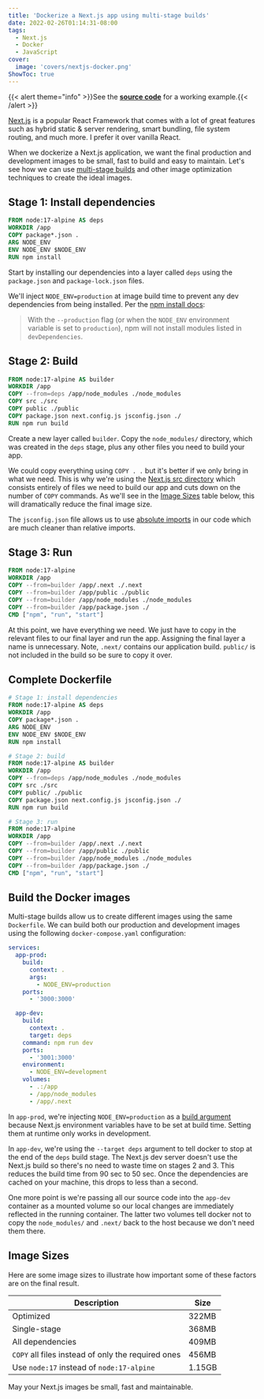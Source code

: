 ```yaml
---
title: 'Dockerize a Next.js app using multi-stage builds'
date: 2022-02-26T01:14:31-08:00
tags:
  - Next.js
  - Docker
  - JavaScript
cover:
  image: 'covers/nextjs-docker.png'
ShowToc: true
---
```


{{< alert theme="info" >}}See the [**source code**](https://github.com/johnnymetz/docker-nextjs) for a working example.{{< /alert >}}

[Next.js](https://nextjs.org/) is a popular React Framework that comes with a lot of great features such as hybrid static & server rendering, smart bundling, file system routing, and much more. I prefer it over vanilla React.

When we dockerize a Next.js application, we want the final production and development images to be small, fast to build and easy to maintain. Let's see how we can use [multi-stage builds](https://docs.docker.com/develop/develop-images/multistage-build/) and other image optimization techniques to create the ideal images.

## Stage 1: Install dependencies

```dockerfile
FROM node:17-alpine AS deps
WORKDIR /app
COPY package*.json .
ARG NODE_ENV
ENV NODE_ENV $NODE_ENV
RUN npm install
```

Start by installing our dependencies into a layer called `deps` using the `package.json` and `package-lock.json` files.

We'll inject `NODE_ENV=production` at image build time to prevent any dev dependencies from being installed. Per the [npm install docs](https://docs.npmjs.com/cli/v8/commands/npm-install):

> With the `--production` flag (or when the `NODE_ENV` environment variable is set to `production`), npm will not install modules listed in `devDependencies`.

## Stage 2: Build

```dockerfile
FROM node:17-alpine AS builder
WORKDIR /app
COPY --from=deps /app/node_modules ./node_modules
COPY src ./src
COPY public ./public
COPY package.json next.config.js jsconfig.json ./
RUN npm run build
```

Create a new layer called `builder`. Copy the `node_modules/` directory, which was created in the `deps` stage, plus any other files you need to build your app.

We could copy everything using `COPY . .` but it's better if we only bring in what we need. This is why we're using the [Next.js src directory](https://nextjs.org/docs/advanced-features/src-directory) which consists entirely of files we need to build our app and cuts down on the number of `COPY` commands. As we'll see in the [Image Sizes](#image-sizes) table below, this will dramatically reduce the final image size.

The `jsconfig.json` file allows us to use [absolute imports](https://nextjs.org/docs/advanced-features/module-path-aliases) in our code which are much cleaner than relative imports.

## Stage 3: Run

```dockerfile
FROM node:17-alpine
WORKDIR /app
COPY --from=builder /app/.next ./.next
COPY --from=builder /app/public ./public
COPY --from=builder /app/node_modules ./node_modules
COPY --from=builder /app/package.json ./
CMD ["npm", "run", "start"]
```

At this point, we have everything we need. We just have to copy in the relevant files to our final layer and run the app. Assigning the final layer a name is unnecessary. Note, `.next/` contains our application build. `public/` is not included in the build so be sure to copy it over.

## Complete Dockerfile

```dockerfile
# Stage 1: install dependencies
FROM node:17-alpine AS deps
WORKDIR /app
COPY package*.json .
ARG NODE_ENV
ENV NODE_ENV $NODE_ENV
RUN npm install

# Stage 2: build
FROM node:17-alpine AS builder
WORKDIR /app
COPY --from=deps /app/node_modules ./node_modules
COPY src ./src
COPY public/ ./public
COPY package.json next.config.js jsconfig.json ./
RUN npm run build

# Stage 3: run
FROM node:17-alpine
WORKDIR /app
COPY --from=builder /app/.next ./.next
COPY --from=builder /app/public ./public
COPY --from=builder /app/node_modules ./node_modules
COPY --from=builder /app/package.json ./
CMD ["npm", "run", "start"]
```

## Build the Docker images

Multi-stage builds allow us to create different images using the same `Dockerfile`. We can build both our production and development images using the following `docker-compose.yaml` configuration:

```yaml
services:
  app-prod:
    build:
      context: .
      args:
        - NODE_ENV=production
    ports:
      - '3000:3000'

  app-dev:
    build:
      context: .
      target: deps
    command: npm run dev
    ports:
      - '3001:3000'
    environment:
      - NODE_ENV=development
    volumes:
      - .:/app
      - /app/node_modules
      - /app/.next
```

In `app-prod`, we're injecting `NODE_ENV=production` as a [build argument](https://docs.docker.com/engine/reference/commandline/build/#set-build-time-variables---build-arg) because Next.js environment variables have to be set at build time. Setting them at runtime only works in development.

In `app-dev`, we're using the `--target deps` argument to tell docker to stop at the end of the `deps` build stage. The Next.js dev server doesn't use the Next.js build so there's no need to waste time on stages 2 and 3. This reduces the build time from 90 sec to 50 sec. Once the dependencies are cached on your machine, this drops to less than a second.

One more point is we're passing all our source code into the `app-dev` container as a mounted volume so our local changes are immediately reflected in the running container. The latter two volumes tell docker not to copy the `node_modules/` and `.next/` back to the host because we don't need them there.

## Image Sizes

Here are some image sizes to illustrate how important some of these factors are on the final result.

| Description                                        | Size   |
| -------------------------------------------------- | ------ |
| Optimized                                          | 322MB  |
| Single-stage                                       | 368MB  |
| All dependencies                                   | 409MB  |
| `COPY` all files instead of only the required ones | 456MB  |
| Use `node:17` instead of `node:17-alpine`          | 1.15GB |

May your Next.js images be small, fast and maintainable.
